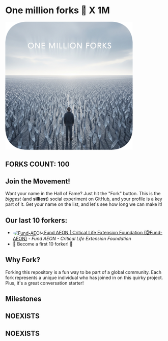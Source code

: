# One million forks 🍴 X 1M

<img src="image.png" alt="Forks" width="400"/>

## FORKS COUNT: 100

## Join the Movement!

Want your name in the Hall of Fame? Just hit the "Fork" button. This is the _biggest_ (and __silliest__) social experiment on GitHub, and your profile is a key part of it. Get your name on the list, and let's see how long we can make it!

## Our last 10 forkers:

- <a href="https://github.com/Fund-AEON"><img src="https://avatars.githubusercontent.com/u/99969908?v=4" alt="Fund-AEON" width="64" height="64" style="vertical-align:middle; border-radius:50%;"> Fund AEON | Critical Life Extension Foundation (@Fund-AEON)</a> - *Fund AEON - Critical Life Extension Foundation*
- 💫 Become a first 10 forker! 💫

## Why Fork?
Forking this repository is a fun way to be part of a global community. Each fork represents a unique individual who has joined in on this quirky project. Plus, it's a great conversation starter!

## Milestones

## NOEXISTS 
  
## NOEXISTS
